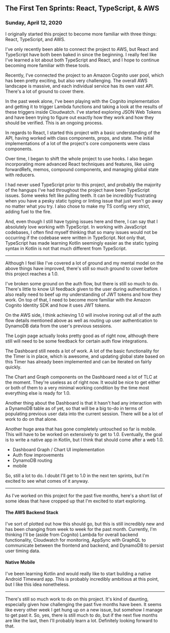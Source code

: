 ## The First Ten Sprints: React, TypeScript, & AWS
### Sunday, April 12, 2020

I originally started this project to become more familiar with three things: React, TypeScript, and AWS. 

I've only recently been able to connect the project to AWS, but React and TypeScript have both been baked in since the beginning. I really feel like I've learned a lot about both TypeScript and React, and I hope to continue becoming more familiar with these tools.

Recently, I've connected the project to an Amazon Cognito user pool, which has been pretty exciting, but also very challenging. The overall AWS landscape is massive, and each individual service has its own vast API. There's a lot of ground to cover there. 

In the past week alone, I've been playing with the Cognito implementation and getting it to trigger Lambda functions and taking a look at the results of these triggers inside Cloudwatch. I've started exploring JSON Web Tokens and have been trying to figure out exactly how they work and how they should be verified. This is an ongoing process.

In regards to React, I started this project with a basic understanding of the API, having worked with class components, props, and state. The initial implementations of a lot of the project's core components were class components.

Over time, I began to shift the whole project to use hooks. I also began incorporating more advanced React techniques and features, like using forwardRefs, memos, compound components, and managing global state with reducers.

I had never used TypeScript prior to this project, and probably the majority of the hangups I've had throughout the project have been TypeScript issues. Some weeks felt like pulling teeth. It can be incredibly frustrating when you have a pesky static typing or linting issue that just won't go away no matter what you try. I also chose to make my TS config very strict, adding fuel to the fire.

And, even though I still have typing issues here and there, I can say that I absolutely love working with TypeScript. In working with JavaScript codebases, I often find myself thinking that so many issues would not be occurring if the codebase were written in TypeScript. Not only that, TypeScript has made learning Kotlin seemingly easier as the static typing syntax in Kotlin is not that much different from TypeScript.

<hr />

Although I feel like I've covered a lot of ground and my mental model on the above things have improved, there's still so much ground to cover before this project reaches a 1.0.

I've broken some ground on the auth flow, but there is still so much to do. There's little to know UI feedback given to the user during authentication. I also really need to beef up my understanding of JWT tokens and how they work. On top of that, I need to become more familiar with the Amazon Cognito Identity SDK and how it uses JWT tokens.

On the AWS side, I think achieving 1.0 will involve ironing out all of the auth flow details mentioned above as well as routing up user authentication to DynamoDB data from the user's previous sessions.

The Login page actually looks pretty good as of right now, although there still will need to be some feedback for certain auth flow integrations.

The Dashboard still needs a lot of work. A lot of the basic functionality for the Timer is in place, which is awesome, and updating global state based on this Timer has already been implemented and can be iterated on fairly quickly.

The Chart and Graph components on the Dashboard need a lot of TLC at the moment. They're useless as of right now. It would be nice to get either or both of them to a very minimal working condition by the time most everything else is ready for 1.0.

Another thing about the Dashboard is that it hasn't had any interaction with a DynamoDB table as of yet, so that will be a big to-do in terms of populating previous user data into the current session. There will be a lot of work to do on that alone.

Another huge area that has gone completely untouched so far is mobile. This will have to be worked on extensively to get to 1.0. Eventually, the goal is to write a native app in Kotlin, but I think that should come after a web 1.0.

- Dashboard Graph / Chart UI implementation
- Auth flow improvements
- DynamoDB routing
- mobile

So, still a lot to do. I doubt I'll get to 1.0 in the next ten sprints, but I'm excited to see what comes of it anyway.

<hr />

As I've worked on this project for the past five months, here's a short list of some ideas that have cropped up that I'm excited to start exploring.

#### The AWS Backend Stack
I've sort of plotted out how this should go, but this is still incredibly new and has been changing from week to week for the past month. Currently, I'm thinking I'll be (aside from Cognito) Lambda for overall backend functionality, Cloudwatch for monitoring, AppSync with GraphQL to communicate between the frontend and backend, and DynamoDB to persist user timing data.

#### Native Mobile
I've been learning Kotlin and would really like to start building a native Android Timeward app. This is probably incredibly ambitious at this point, but I like this idea nonetheless.

<hr />

There's still so much work to do on this project. It's kind of daunting, especially given how challenging the past five months have been. It seems like every other week I get hung up on a new issue, but somehow I manage to get past it. So, yes, there is still much to do, but if the next five months are like the last, then I'll probably learn a lot. Definitely looking forward to that.